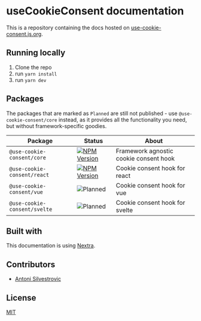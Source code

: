 # useCookieConsent documentation

This is a repository containing the docs hosted on [use-cookie-consent.js.org](https://use-cookie-consent.js.org/).

## Running locally

1. Clone the repo
2. run `yarn install`
3. run `yarn dev`

## Packages

The packages that are marked as `Planned` are still not published - use `@use-cookie-consent/core` instead, as it provides all the functionality you need, but without framework-specific goodies.

| Package | Status | About |
| ------- | ------ | ----- |
| `@use-cookie-consent/core` | [![NPM Version](https://img.shields.io/npm/v/@use-cookie-consent/core)](https://github.com/use-cookie-consent/use-cookie-consent-core) | Framework agnostic cookie consent hook |
| `@use-cookie-consent/react` | [![NPM Version](https://img.shields.io/npm/v/@use-cookie-consent/react)](https://github.com/use-cookie-consent/use-cookie-consent-react) | Cookie consent hook for react |
| `@use-cookie-consent/vue` | ![Planned](https://shields.io/badge/status-Planned-lightgrey) | Cookie consent hook for vue |
| `@use-cookie-consent/svelte` | ![Planned](https://shields.io/badge/status-Planned-lightgrey) | Cookie consent hook for svelte |

## Built with

This documentation is using [Nextra](https://github.com/shuding/nextra).

## Contributors

- [Antoni Silvestrovic](https://github.com/bring-shrubbery)

## License

[MIT](https://github.com/use-cookie-consent/use-cookie-consent-docs/blob/main/LICENSE)
